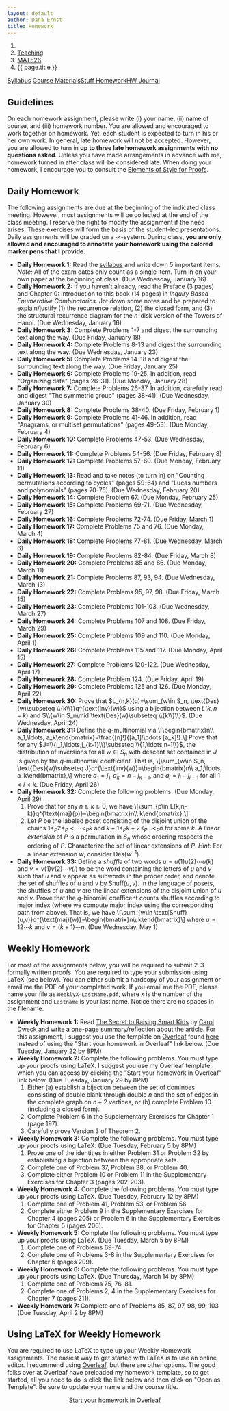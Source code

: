 ```yaml
---
layout: default
author: Dana Ernst
title: Homework
---
```


<ol class="breadcrumb">
  <li><a href="/"><i class="fa fa-home"></i></a></li>
  <li><a href="/teaching/">Teaching</a></li>
  <li><a href="/teaching/mat526s19">MAT526</a></li>
  <li class="active">{{ page.title }}</li>
</ol>

<div class="row">
<div class="col-xs-12">
<div class="btn-group btn-group-justified">
<a class="btn btn-default btn-success" href="{{site.baseurl}}/teaching/mat526s19/syllabus/">Syllabus</a>
<a class="btn btn-default btn-primary" href="{{site.baseurl}}/teaching/mat526s19/materials/">
<span class="hidden-xs">Course Materials</span><span class="visible-xs">Stuff</span>
</a>
<a class="btn btn-default btn-warning" href="{{site.baseurl}}/teaching/mat526s19/homework/">
<span class="hidden-xs">Homework</span><span class="visible-xs">HW</span>
</a>
<a class="btn btn-default btn-info" href="{{site.baseurl}}/teaching/mat526s19/journal/">Journal</a>
</div>
</div>
</div>

## Guidelines ##
On each homework assignment, please write (i) your name, (ii) name of course, and (iii) homework number. You are allowed and encouraged to work together on homework. Yet, each student is expected to turn in his or her own work. In general, late homework will not be accepted. However, you are allowed to turn in **up to three late homework assignments with no questions asked**. Unless you have made arrangements in advance with me, homework turned in after class will be considered late. When doing your homework, I encourage you to consult the [Elements of Style for Proofs]({{site.baseurl}}/teaching/ElementsOfStyle.pdf).

## Daily Homework ##
The following assignments are due at the beginning of the indicated class meeting. However, most assignments will be collected at the end of the class meeting.  I reserve the right to modify the assignment if the need arises.  These exercises will form the basis of the student-led presentations.  Daily assignments will be graded on a $\checkmark$-system.  During class, **you are only allowed and encouraged to annotate your homework using the colored marker pens that I provide**.

- **Daily Homework 1:** Read the [syllabus]({{site.baseurl}}/teaching/mat526s19/syllabus/) and write down 5 important items.  *Note:*  All of the exam dates only count as a single item.  Turn in on your own paper at the beginning of class. (Due Wednesday, January 16)
- **Daily Homework 2:** If you haven't already, read the Preface (3 pages) and Chapter 0: Introduction to this book (14 pages) in *Inquiry Based Enumerative Combinatorics*. Jot down some notes and be prepared to explain/justify (1) the recurrence relation, (2) the closed form, and (3) the structural recurrence diagram for the $n$-disk version of the Towers of Hanoi. (Due Wednesday, January 16)
- **Daily Homework 3:** Complete Problems 1-7 and digest the surrounding text along the way. (Due Friday, January 18)
- **Daily Homework 4:** Complete Problems 8-13 and digest the surrounding text along the way. (Due Wednesday, January 23)
- **Daily Homework 5:** Complete Problems 14-18 and digest the surrounding text along the way. (Due Friday, January 25)
- **Daily Homework 6:** Complete Problems 19-25. In addition, read "Organizing data" (pages 26-31). (Due Monday, January 28)
- **Daily Homework 7:** Complete Problems 26-37. In addition, carefully read and digest "The symmetric group" (pages 38-41). (Due Wednesday, January 30)
- **Daily Homework 8:** Complete Problems 38-40. (Due Friday, February 1)
- **Daily Homework 9:** Complete Problems 41-46. In addition, read "Anagrams, or multiset permutations" (pages 49-53). (Due Monday, February 4)
- **Daily Homework 10:** Complete Problems 47-53. (Due Wednesday, February 6)
- **Daily Homework 11:** Complete Problems 54-56. (Due Friday, February 8)
- **Daily Homework 12:** Complete Problems 57-60. (Due Monday, February 11)
- **Daily Homework 13:** Read and take notes (to turn in) on "Counting permutations according to cycles" (pages 59-64) and "Lucas numbers and polynomials" (pages 70-75). (Due Wednesday, February 20)
- **Daily Homework 14:** Complete Problem 67. (Due Monday, February 25)
- **Daily Homework 15:** Complete Problems 69-71. (Due Wednesday, February 27)
- **Daily Homework 16:** Complete Problems 72-74. (Due Friday, March 1)
- **Daily Homework 17:** Complete Problems 75 and 76. (Due Monday, March 4)
- **Daily Homework 18:** Complete Problems 77-81. (Due Wednesday, March 6)
- **Daily Homework 19:** Complete Problems 82-84. (Due Friday, March 8)
- **Daily Homework 20:** Complete Problems 85 and 86. (Due Monday, March 11)
- **Daily Homework 21:** Complete Problems 87, 93, 94. (Due Wednesday, March 13)
- **Daily Homework 22:** Complete Problems 95, 97, 98. (Due Friday, March 15)
- **Daily Homework 23:** Complete Problems 101-103. (Due Wednesday, March 27)
- **Daily Homework 24:** Complete Problems 107 and 108. (Due Friday, March 29)
- **Daily Homework 25:** Complete Problems 109 and 110. (Due Monday, April 1)
- **Daily Homework 26:** Complete Problems 115 and 117. (Due Monday, April 15)
- **Daily Homework 27:** Complete Problems 120-122. (Due Wednesday, April 17)
- **Daily Homework 28:** Complete Problem 124. (Due Friday, April 19)
- **Daily Homework 29:** Complete Problems 125 and 126. (Due Monday, April 22)
- **Daily Homework 30:** Prove that $L_{n,k}(q)=\sum_{w\in S_n, \text{Des}(w)\subseteq \\{k\\}}q^{\text{inv}(w)}$ using a bijection between $L(k,n-k)$ and $\\{w\in S_n\mid \text{Des}(w)\subseteq \\{k\\}\\}$. (Due Wednesday, April 24)
- **Daily Homework 31:** Define the $q$-multinomial via
\\[\begin{bmatrix}n\\\ a_1,\ldots, a_k\end{bmatrix}=\frac{[n]!}{[a_1]!\cdots [a_k]!}.\\]
Prove that for any $J=\\{j_1,\ldots,j_{k-1}\\}\subseteq \\{1,\ldots,n-1\\}$, the distribution of inversions for all $w\in S_n$ with descent set contained in $J$ is given by the $q$-multinomial coefficient.  That is,
\\[\sum_{w\in S_n, \text{Des}(w)\subseteq J}q^{\text{inv}(w)}=\begin{bmatrix}n\\\ a_1,\ldots, a_k\end{bmatrix},\\]
where $a_1=j_1, a_k=n-j_{k-1}$, and $a_i=j_i-j_{i-1}$ for all $1<i<k$. (Due Friday, April 26)
- **Daily Homework 32:** Complete the following problems. (Due Monday, April 29)
    1. Prove that for any $n\geq k\geq 0$, we have
    \\[\sum_{p\in L(k,n-k)}q^{\text{maj}(p)}=\begin{bmatrix}n\\\ k\end{bmatrix}.\\]
    2. Let $P$ be the labeled poset consisting of the disjoint union of the chains $1<_P 2 <_P <\cdots <_P k$ and $k+1 <_P k+2 <_P \ldots <_P n$ for some $k$. A *linear extension* of $P$ is a permutation in $S_n$ whose ordering respects the ordering of $P$.  Characterize the set of linear extensions of $P$.  *Hint:* For a linear extension $w$, consider $\text{Des}(w^{-1})$.
- **Daily Homework 33:** Define a *shuffle* of two words $u=u(1)u(2)\cdots u(k)$ and $v=v(1)v(2)\cdots v(l)$ to be the word containing the letters of $u$ and $v$ such that $u$ and $v$ appear as subwords in the proper order, and denote the set of shuffles of $u$ and $v$ by $\text{Shuff}(u,v)$. In the language of posets, the shuffles of $u$ and $v$ are the linear extensions of the disjoint union of $u$ and $v$. Prove that the $q$-binomial coefficent counts shuffles according to major index (where we compute major index using the corresponding path from above).  That is, we have
\\[\sum_{w\in \text{Shuff}(u,v)}q^{\text{maj}(w)}=\begin{bmatrix}n\\\ k\end{bmatrix}\\]
where $u=12\cdots k$ and $v=(k+1)\cdots n$. (Due Wednesday, May 1)

## Weekly Homework ##
For most of the assignments below, you will be required to submit 2-3 formally written proofs. You are required to type your submission using LaTeX (see below).  You can either submit a hardcopy of your assignment or email me the PDF of your completed work. If you email me the PDF, please name your file as <code>WeeklyX-LastName.pdf</code>, where <code>X</code> is the number of the assignment and <code>Lastname</code> is your last name.  Notice there are no spaces in the filename.

- **Weekly Homework 1:** Read <a href="https://www.scientificamerican.com/article/the-secret-to-raising-smart-kids1/">The Secret to Raising Smart Kids</a> by <a href="https://en.wikipedia.org/wiki/Carol_Dweck/">Carol Dweck</a> and write a one-page summary/reflection about the article. For this assignment, I suggest you use the template on <a href="https://www.overleaf.com/">Overleaf</a> found <a href="https://www.overleaf.com/latex/templates/weekly-homework-1-for-reflection-on-the-secret-to-raising-smart-kids/wsqscmkyzrsr">here</a> instead of using the "Start your homework in Overleaf" link below. (Due Tuesday, January 22 by 8PM)
- **Weekly Homework 2:** Complete the following problems. You must type up your proofs using LaTeX.  I suggest you use my Overleaf template, which you can access by clicking the "Start your homework in Overleaf" link below. (Due Tuesday, January 29 by 8PM)
     1. Either (a) establish a bijection between the set of dominoes consisting of double blank through double $n$ and the set of edges in the complete graph on $n+2$ vertices, or (b) complete Problem 10 (including a closed form).
     2. Complete Problem 6 in the Supplementary Exercises for Chapter 1 (page 197).
     3. Carefully prove Version 3 of Theorem 2.
- **Weekly Homework 3:** Complete the following problems. You must type up your proofs using LaTeX. (Due Tuesday, February 5 by 8PM)
     1. Prove one of the identities in either Problem 31 or Problem 32 by establishing a bijection between the appropriate sets.
     2. Complete one of Problem 37, Problem 38, or Problem 40.
     3. Complete either Problem 10 or Problem 11 in the Supplementary Exercises for Chapter 3 (pages 202-203).
 - **Weekly Homework 4:** Complete the following problems. You must type up your proofs using LaTeX. (Due Tuesday, February 12 by 8PM)
     1. Complete one of Problem 41, Problem 53, or Problem 56.
     2. Complete either Problem 9 in the Supplementary Exercises for Chapter 4 (pages 205) or Problem 6 in the Supplementary Exercises for Chapter 5 (pages 206).
- **Weekly Homework 5:** Complete the following problems. You must type up your proofs using LaTeX. (Due Tuesday, March 5 by 8PM)
    1. Complete one of Problems 69-74.
    2. Complete one of Problems 3-8 in the Supplementary Exercises for Chapter 6 (pages 209).
- **Weekly Homework 6:** Complete the following problems. You must type up your proofs using LaTeX. (Due Thursday, March 14 by 8PM)
    1. Complete one of Problems 75, 76, 81.
    2. Complete one of Problems 2, 4 in the Supplementary Exercises for Chapter 7 (pages 211).
- **Weekly Homework 7:** Complete one of Problems 85, 87, 97, 98, 99, 103 (Due Tuesday, April 2 by 8PM)

## Using LaTeX for Weekly Homework ##
You are required to use LaTeX to type up your Weekly Homework assignments. The easiest way to get started with LaTeX is to use an online editor.  I recommend using [Overleaf](https://overleaf.com), but there are other options.  The good folks over at Overleaf have preloaded my homework template, so to get started, all you need to do is click the link below and then click on "Open as Template". Be sure to update your name and the course title.

<center>
<a href="https://www.overleaf.com/latex/templates/weekly-homework-x/cbpdxbqknrvq" class="btn btn-primary btn-lg" role="button">Start your homework in Overleaf</a>
</center>

<br>
